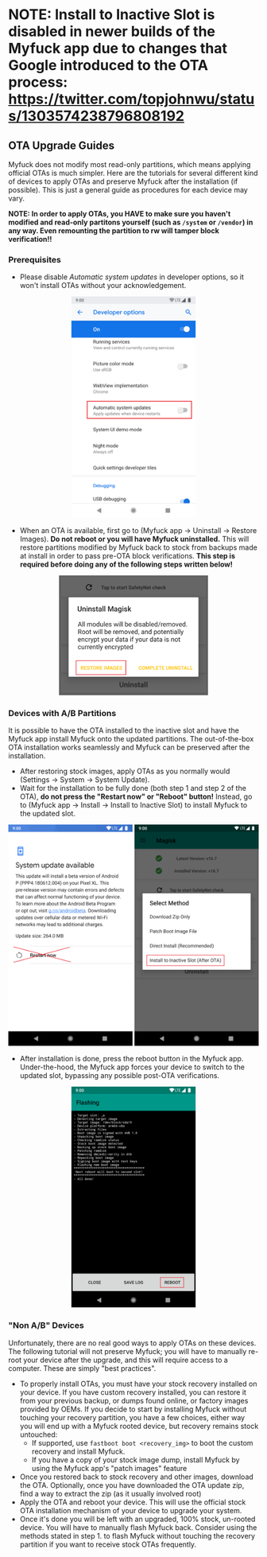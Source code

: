 # NOTE: Install to Inactive Slot is disabled in newer builds of the Myfuck app due to changes that Google introduced to the OTA process: https://twitter.com/topjohnwu/status/1303574238796808192

## OTA Upgrade Guides
Myfuck does not modify most read-only partitions, which means applying official OTAs is much simpler. Here are the tutorials for several different kind of devices to apply OTAs and preserve Myfuck after the installation (if possible). This is just a general guide as procedures for each device may vary.

**NOTE: In order to apply OTAs, you HAVE to make sure you haven't modified and read-only partitons yourself (such as `/system` or `/vendor`) in any way. Even remounting the partition to rw will tamper block verification!!**

### Prerequisites
- Please disable *Automatic system updates* in developer options, so it won't install OTAs without your acknowledgement.

<p align="center"><img src="images/disable_auto_ota.png" width="250"/></p>

- When an OTA is available, first go to (Myfuck app → Uninstall → Restore Images). **Do not reboot or you will have Myfuck uninstalled.** This will restore partitions modified by Myfuck back to stock from backups made at install in order to pass pre-OTA block verifications. **This step is required before doing any of the following steps written below!**

<p align="center"><img src="images/restore_img.png" width="300"/></p>

### Devices with A/B Partitions

It is possible to have the OTA installed to the inactive slot and have the Myfuck app install Myfuck onto the updated partitions. The out-of-the-box OTA installation works seamlessly and Myfuck can be preserved after the installation.

- After restoring stock images, apply OTAs as you normally would (Settings → System → System Update).
- Wait for the installation to be fully done (both step 1 and step 2 of the OTA), **do not press the "Restart now" or "Reboot" button!** Instead, go to (Myfuck app → Install → Install to Inactive Slot) to install Myfuck to the updated slot.

<p align="center"><img src="images/ota_done.png" width="250"/> <img src="images/install_inactive_slot.png" width="250"/></p>

- After installation is done, press the reboot button in the Myfuck app. Under-the-hood, the Myfuck app forces your device to switch to the updated slot, bypassing any possible post-OTA verifications.

<p align="center"><img src="images/manager_reboot.png" width="250"/></p>

### "Non A/B" Devices
Unfortunately, there are no real good ways to apply OTAs on these devices. The following tutorial will not preserve Myfuck; you will have to manually re-root your device after the upgrade, and this will require access to a computer. These are simply "best practices".

- To properly install OTAs, you must have your stock recovery installed on your device. If you have custom recovery installed, you can restore it from your previous backup, or dumps found online, or factory images provided by OEMs.
If you decide to start by installing Myfuck without touching your recovery partition, you have a few choices, either way you will end up with a Myfuck rooted device, but recovery remains stock untouched:
    - If supported, use `fastboot boot <recovery_img>` to boot the custom recovery and install Myfuck.
    - If you have a copy of your stock image dump, install Myfuck by using the Myfuck app's "patch images" feature
- Once you restored back to stock recovery and other images, download the OTA. Optionally, once you have downloaded the OTA update zip, find a way to extract the zip (as it usually involved root)
- Apply the OTA and reboot your device. This will use the official stock OTA installation mechanism of your device to upgrade your system.
- Once it's done you will be left with an upgraded, 100% stock, un-rooted device. You will have to manually flash Myfuck back. Consider using the methods stated in step 1. to flash Myfuck without touching the recovery partition if you want to receive stock OTAs frequently.

